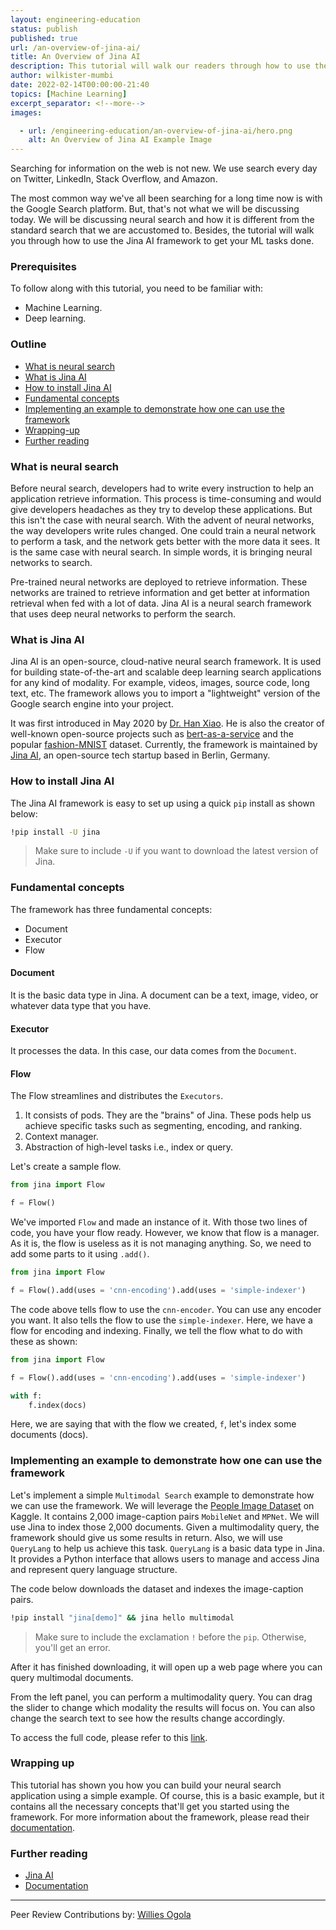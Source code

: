 ```yaml
---
layout: engineering-education
status: publish
published: true
url: /an-overview-of-jina-ai/
title: An Overview of Jina AI
description: This tutorial will walk our readers through how to use the Jina AI framework to get their ML tasks done.
author: wilkister-mumbi
date: 2022-02-14T00:00:00-21:40
topics: [Machine Learning]
excerpt_separator: <!--more-->
images:

  - url: /engineering-education/an-overview-of-jina-ai/hero.png 
    alt: An Overview of Jina AI Example Image
---
```

Searching for information on the web is not new. We use search every day on Twitter, LinkedIn, Stack Overflow, and Amazon. 
<!--more-->
The most common way we've all been searching for a long time now is with the Google Search platform. But, that's not what we will be discussing today. We will be discussing neural search and how it is different from the standard search that we are accustomed to. Besides, the tutorial will walk you through how to use the Jina AI framework to get your ML tasks done.

### Prerequisites
To follow along with this tutorial, you need to be familiar with:
- Machine Learning.
- Deep learning.

### Outline
- [What is neural search](#standard-search-vs-neural-search)
- [What is Jina AI](#what-is-jina-ai)
- [How to install Jina AI](#how-to-install-jina-ai)
- [Fundamental concepts](#fundamental-concepts)
- [Implementing an example to demonstrate how one can use the framework](#implementing-an-example-to-demonstrate-how-one-can-use-the-framework)
- [Wrapping-up](#wrapping-up)
- [Further reading](#further-reading)

### What is neural search 
Before neural search, developers had to write every instruction to help an application retrieve information. This process is time-consuming and would give developers headaches as they try to develop these applications. But this isn't the case with neural search. With the advent of neural networks, the way developers write rules changed. One could train a neural network to perform a task, and the network gets better with the more data it sees. It is the same case with neural search. In simple words, it is bringing neural networks to search.

Pre-trained neural networks are deployed to retrieve information. These networks are trained to retrieve information and get better at information retrieval when fed with a lot of data. Jina AI is a neural search framework that uses deep neural networks to perform the search.

### What is Jina AI
Jina AI is an open-source, cloud-native neural search framework. It is used for building state-of-the-art and scalable deep learning search applications for any kind of modality. For example, videos, images, source code, long text, etc. The framework allows you to import a "lightweight" version of the Google search engine into your project.     

It was first introduced in May 2020 by [Dr. Han Xiao](https://hanxiao.io/about/). He is also the creator of well-known open-source projects such as [bert-as-a-service](https://github.com/hanxiao/bert-as-service) and the popular [fashion-MNIST](https://github.com/zalandoresearch/fashion-mnist) dataset. Currently, the framework is maintained by [Jina AI](https://jina.ai/), an open-source tech startup based in Berlin, Germany.

### How to install Jina AI
The Jina AI framework is easy to set up using a quick `pip` install as shown below:

```bash
!pip install -U jina
```
> Make sure to include `-U` if you want to download the latest version of Jina.

### Fundamental concepts
The framework has three fundamental concepts:
- Document
- Executor
- Flow

#### Document
It is the basic data type in Jina. A document can be a text, image, video, or whatever data type that you have.

#### Executor
It processes the data. In this case, our data comes from the `Document`.

#### Flow
The Flow streamlines and distributes the `Executors`.

1. It consists of pods. They are the "brains" of Jina. These pods help us achieve specific tasks such as segmenting, encoding, and ranking.
2. Context manager.
3. Abstraction of high-level tasks i.e., index or query.

Let's create a sample flow.

```python
from jina import Flow

f = Flow()
```
We've imported `Flow` and made an instance of it. With those two lines of code, you have your flow ready. However, we know that flow is a manager. As it is, the flow is useless as it is not managing anything. So, we need to add some parts to it using `.add()`.

```python
from jina import Flow

f = Flow().add(uses = 'cnn-encoding').add(uses = 'simple-indexer')
```
The code above tells flow to use the `cnn-encoder`. You can use any encoder you want. It also tells the flow to use the `simple-indexer`. Here, we have a flow for encoding and indexing. Finally, we tell the flow what to do with these as shown:

```python
from jina import Flow

f = Flow().add(uses = 'cnn-encoding').add(uses = 'simple-indexer')

with f:
    f.index(docs)
```
Here, we are saying that with the flow we created, `f`, let's index some documents (docs).

### Implementing an example to demonstrate how one can use the framework
Let's implement a simple `Multimodal Search` example to demonstrate how we can use the framework. We will leverage the [People Image Dataset](https://www.kaggle.com/ahmadahmadzada/images2000) on Kaggle. It contains 2,000 image-caption pairs `MobileNet` and `MPNet`. We will use Jina to index those 2,000 documents. Given a multimodality query, the framework should give us some results in return. Also, we will use `QueryLang` to help us achieve this task. `QueryLang` is a basic data type in Jina. It provides a Python interface that allows users to manage and access Jina and represent query language structure.

The code below downloads the dataset and indexes the image-caption pairs.

```bash
!pip install "jina[demo]" && jina hello multimodal
```
> Make sure to include the exclamation `!` before the `pip`. Otherwise, you'll get an error. 
 
After it has finished downloading, it will open up a web page where you can query multimodal documents.

From the left panel, you can perform a multimodality query. You can drag the slider to change which modality the results will focus on. You can also change the search text to see how the results change accordingly. 
 
To access the full code, please refer to this [link](https://colab.research.google.com/drive/1GRChs4OuMtl580nW-SjXaupfYOikkJfq?usp=sharing).

### Wrapping up
This tutorial has shown you how you can build your neural search application using a simple example. Of course, this is a basic example, but it contains all the necessary concepts that'll get you started using the framework. For more information about the framework, please read their [documentation](https://github.com/jina-ai/jina).

### Further reading
- [Jina AI](https://jina.ai/)
- [Documentation](https://github.com/jina-ai/jina)

---
Peer Review Contributions by: [Willies Ogola](/engineering-education/authors/willies-ogola/)
